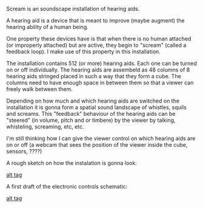 Scream is an soundscape installation of hearing aids.

A hearing aid is a device that is meant to improve (maybe augment) the hearing ability of a human being.

One property these devices have is that when there is no human attached (or improperly attached) but are active, they begin to "scream" (called a feedback loop). I make use of this property in this installation.

The installation contains 512 (or more) hearing aids. Each one can be turned on or off individually. The hearing aids are assembeld as 48 columns of 8 hearing aids stringed placed in such a way that they form a cube. The columns need to have enough space in between them so that a viewer can freely walk between them.

Depending on how much and which hearing aids are switched on the installation it is gonna form a spatial sound landscape of whistles, squils and screams. This "feedback" behaviour of the hearing aids can be "steered" (in volume, pitch and or timbere) by the viewer by talking, whisteling, screaming, etc, etc.  

I'm still thinking how I can give the viewer control on which hearing aids are on or off (a webcam that sees the position of the viewer inside the cube, sensors, ????)

A rough sketch on how the instalation is gonna look:

[alt tag](https://github.com/DeRaafMedia/ProjectScream-concept/blob/master/bin/data/Scream.png)


A first draft of the electronic controls schematic:

[alt tag](https://github.com/DeRaafMedia/ProjectScream-concept/blob/master/bin/data/schematics/Schematic.png)
